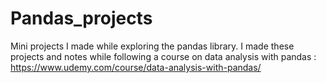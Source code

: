 # Pandas_projects
Mini projects I made while exploring the pandas library.
I made these projects and notes while following a course on data analysis with pandas : https://www.udemy.com/course/data-analysis-with-pandas/
